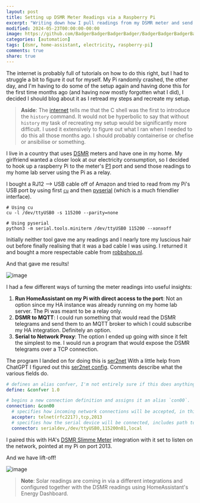 ```yaml
---
layout: post
title: Setting up DSMR Meter Readings via a Raspberry Pi
excerpt: "Writing down how I pull readings from my DSMR meter and send them to my Home Assistant server."
modified: 2024-05-23T00:00:00-00:00
image: https://github.com/BadgerBadgerBadgerBadger/BadgerBadgerBadgerBadger.github.io/assets/5138570/367da639-c5d0-4ec0-a7cf-3fda8eec61cd
categories: [automation]
tags: [dsmr, home-assistant, electricity, raspberry-pi]
comments: true
share: true
---
```


The internet is probably full of tutorials on how to do this right, but I had to struggle a bit to figure it out for myself. My Pi randomly crashed, the other day, and I'm having to do some of the setup again and having done this for the first time months ago (and having now mostly forgotten what I did), I decided I should blog about it as I retread my steps and recreate my setup.

> **Aside**: The [internet](https://en.wikipedia.org/wiki/Unix_shell) tells me that the C shell was the first to introduce the `history` command. It would not be hyperbolic to say that without `history` my task of recreating my setup would be significantly more difficult. I used it extensively to figure out what I ran when I needed to do this all those months ago. I should probably containerise or chefise or ansibilise or something.

I live in a country that uses [DSMR](https://www.domoticz.com/wiki/Dutch_DSMR_smart_meter_with_P1_port) meters and have one in my home. My girlfriend wanted a closer look at our electricity consumption, so I decided to hook up a raspberry Pi to the meter's [P1](https://www.fluvius.be/sites/fluvius/files/2020-03/1901-fluvius-technical-specification-user-ports-digital-meter.pdf) port and send those readings to my home lab server using the Pi as a relay.

I bought a RJ12 --> USB cable off of Amazon and tried to read from my Pi's USB port by using first [`cu`](https://linux.die.net/man/1/cu) and then [pyserial](https://pythonhosted.org/pyserial/index.html) (which is a much friendlier interface).

```shell
# Using cu
cu -l /dev/ttyUSB0 -s 115200 --parity=none

# Using pyserial
python3 -m serial.tools.miniterm /dev/ttyUSB0 115200 --xonxoff
```

Initially neither tool gave me any readings and I nearly tore my luscious hair out before finally realising that it was a bad cable I was using. I returned it and bought a more respectable cable from [robbshop.nl](https://www.robbshop.nl/slimme-meter-kabel-usb-p1-1-meter).

And that gave me results!

![image](https://github.com/BadgerBadgerBadgerBadger/BadgerBadgerBadgerBadger.github.io/assets/5138570/bdc7ee3d-9f61-480a-b3ec-22e04f5e558e)

I had a few different ways of turning the meter readings into useful insights:
1. **Run HomeAssistant on my Pi with direct access to the port**: Not an option since my HA instance was already running on my home lab server. The Pi was meant to be a relay only.
2. **DSMR to MQTT**: I could run something that would read the DSMR telegrams and send them to an MQTT broker to which I could subscribe my HA integration. Definitely an option.
3. **Serial to Network Proxy**: The option I ended up going with since it felt the simplest to me. I would run a program that would expose the DSMR telegrams over a TCP connection.

The program I landed on for doing this is [ser2net](https://ser2net.sourceforge.net/) With a little help from ChatGPT I figured out this [ser2net config](https://github.com/chargebyte/ser2net/blob/master/ser2net.conf). Comments describe what the various fields do.

```yaml
# defines an alias confver, I'm not entirely sure if this does anything
define: &confver 1.0

# begins a new connection definition and assigns it an alias `con00`.
connection: &con00
  # specifies how incoming network connections will be accepted, in this case the Telnet protocol with RFC 2217 support (I no clue what that means), and the connection will be over TCP and listen on port 2013c (this part I understand)
  accepter: telnet(rfc2217),tcp,2013
  # specifies how the serial device will be connected, includes path to the serial device file and port settings, and it is to be configured in local mode (not sure what local mode means)
  connector: serialdev,/dev/ttyUSB0,115200n81,local
```

I paired this with HA's [DSMR Slimme Meter](https://www.home-assistant.io/integrations/dsmr) integration with it set to listen on the network, pointed at my Pi on port 2013.

And we have lift-off!

![image](https://github.com/BadgerBadgerBadgerBadger/BadgerBadgerBadgerBadger.github.io/assets/5138570/f7a28b8c-afc3-4119-bbca-8f468227f24f)

> **Note**: Solar readings are coming in via a different integrations and configured together with the DSMR readings using HomeAssistant's Energy Dashboard.
